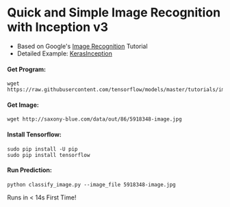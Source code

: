 # Quick and Simple Image Recognition with Inception v3

* Based on Google's [Image Recognition](https://www.tensorflow.org/tutorials/image_recognition) Tutorial  
* Detailed Example: [KerasInception](https://github.com/EN10/KerasInception)

#### Get Program:   

    wget https://raw.githubusercontent.com/tensorflow/models/master/tutorials/image/imagenet/classify_image.py
    
#### Get Image:

    wget http://saxony-blue.com/data/out/86/5918348-image.jpg
    
#### Install Tensorflow:

    sudo pip install -U pip
    sudo pip install tensorflow

#### Run Prediction:

    python classify_image.py --image_file 5918348-image.jpg
    
Runs in < 14s First Time!